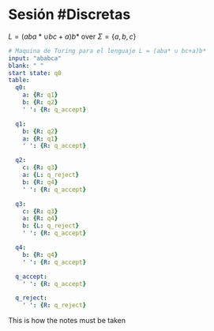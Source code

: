 # Sesión #Discretas

$L = (aba* \cup bc+a)b*$ over $\Sigma = \{ a, b, c \}$

```yaml
# Maquina de Turing para el lenguaje L = (aba* ∪ bc+a)b*
input: "ababca"
blank: " "
start state: q0
table:
  q0:
    a: {R: q1}
    b: {R: q2}
    ' ': {R: q_accept}

  q1: 
    b: {R: q2}
    a: {R: q1}
    ' ': {R: q_accept}

  q2:
    c: {R: q3}
    a: {L: q_reject}
    b: {R: q4}
    ' ': {R: q_accept}

  q3:
    c: {R: q3}
    a: {R: q4}
    b: {L: q_reject}
    ' ': {R: q_accept}

  q4:
    b: {R: q4}
    ' ': {R: q_accept}

  q_accept:
    ' ': {R: q_accept}

  q_reject:
    ' ': {R: q_reject}
```

This is how the notes must be taken

